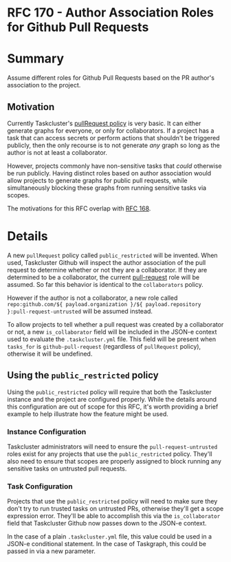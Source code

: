 # RFC 170 - Author Association Roles for Github Pull Requests

# Summary

Assume different roles for Github Pull Requests based on the PR author's association to the project.

## Motivation

Currently Taskcluster's [pullRequest policy][0] is very basic. It can either generate graphs for
everyone, or only for collaborators. If a project has a task that can access secrets or perform
actions that shouldn't be triggered publicly, then the only recourse is to not generate *any* graph
so long as the author is not at least a collaborator.

However, projects commonly have non-sensitive tasks that *could* otherwise be run publicly. Having
distinct roles based on author association would allow projects to generate graphs for public pull
requests, while simultaneously blocking these graphs from running sensitive tasks via scopes.

The motivations for this RFC overlap with [RFC 168][1].

# Details

A new `pullRequest` policy called `public_restricted` will be invented. When used, Taskcluster
Github will inspect the author association of the pull request to determine whether or not they are
a collaborator. If they are determined to be a collaborator, the current [pull-request][2] role will
be assumed. So far this behavior is identical to the `collaborators` policy.

However if the author is not a collaborator, a new role called `repo:github.com/${
payload.organization }/${ payload.repository }:pull-request-untrusted` will be assumed instead.

To allow projects to tell whether a pull request was created by a collaborator or not, a new
`is_collaborator` field will be included in the JSON-e context used to evaluate the
`.taskcluster.yml` file. This field will be present when `tasks_for` is `github-pull-request`
(regardless of `pullRequest` policy), otherwise it will be undefined.

## Using the `public_restricted` policy

Using the `public_restricted` policy will require that both the Taskcluster instance and the project
are configured properly. While the details around this configuration are out of scope for this RFC,
it's worth providing a brief example to help illustrate how the feature might be used.

### Instance Configuration

Taskcluster administrators will need to ensure the `pull-request-untrusted` roles exist for any
projects that use the `public_restricted` policy. They'll also need to ensure that scopes are
properly assigned to block running any sensitive tasks on untrusted pull requests.

### Task Configuration

Projects that use the `public_restricted` policy will need to make sure they don't try to run
trusted tasks on untrusted PRs, otherwise they'll get a scope expression error. They'll be able to
accomplish this via the `is_collaborator` field that Taskcluster Github now passes down to the
JSON-e context.

In the case of a plain `.taskcluster.yml` file, this value could be used in a JSON-e conditional
statement. In the case of Taskgraph, this could be passed in via a new parameter.

[0]: https://docs.taskcluster.net/docs/reference/integrations/github/taskcluster-yml-v1#pull-requests
[1]: https://github.com/taskcluster/taskcluster-rfcs/blob/main/rfcs/0168-Trigger-Tests-Based-on-PR-Comments.md
[2]: https://github.com/taskcluster/taskcluster/blob/b31b890043847059c2d09dc7e2428814b9b51c0b/services/github/src/tc-yaml.js#L184
